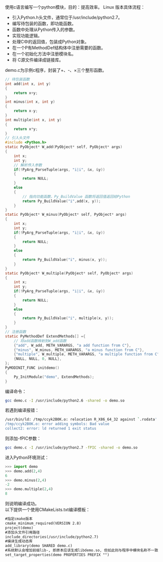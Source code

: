 使用c语言编写一个python模块，目的：提高效率。
Linux 版本具体流程：
+ 引入Python.h头文件，通常位于/usr/include/python2.7。
+ 编写待包装的函数，即功能函数。
+ 函数中处理从Python传入的参数。
+ 实现功能逻辑。
+ 处理C中的返回值，包装成Python对象。
+ 在一个P有MethodDef结构体中注册需要的函数。
+ 在一个初始化方法中注册模块名。
+ 将 C源文件编译成链接库。

demo.c为示例c程序，封装了+、-、×三个整形函数。
```c
// 待包装函数
int add(int x, int y)
{
    return x+y;
}
int minus(int x, int y)
{
    return x-y;
}
int multiple(int x, int y)
{
    return x*y;
}
// 引入头文件
#include <Python.h>
static PyObject* W_add(PyObject* self, PyObject* args)
{
    int x;
    int y;
    // 解析传入参数
    if(!PyArg_ParseTuple(args, "i|i", &x, &y))      
    {
        return NULL;
    }
    else
    {
        // 指向功能函数，Py_BuildValue 函数将返回值返回给Python
        return Py_BuildValue("i",add(x, y));
    }  
}
static PyObject* W_minus(PyObject* self, PyObject* args)
{
    int x;
    int y;
    if(!PyArg_ParseTuple(args, "i|i", &x, &y))
    {
        return NULL;
    }
    else
    {
        return Py_BuildValue("i", minus(x, y));
    }  
}
static PyObject* W_multiple(PyObject* self, PyObject* args)
{
    int x;
    int y;
    if(!PyArg_ParseTuple(args, "i|i", &x, &y))
    {
        return NULL;
    }
    else
    {
        return Py_BuildValue("i", multiple(x, y));
    }  
}
// 注册函数
static PyMethodDef ExtendMethods[] ={
    // 将add函数映射到W_add函数
    {"add", W_add, METH_VARARGS, "a add function from C"},
    {"minus", W_minus, METH_VARARGS, "a minus function from C"},
    {"multiple", W_multiple, METH_VARARGS, "a multiple function from C"},
    {NULL, NULL, 0, NULL},
};
PyMODINIT_FUNC initdemo()
{
    Py_InitModule("demo", ExtendMethods);
}
```
编译命令：
```bash
gcc demo.c -I /usr/include/python2.6 -shared -o demo.so
```
若遇到编译报错：
```bash
/usr/bin/ld: /tmp/ccyk2B0K.o: relocation R_X86_64_32 against `.rodata' can not be used when making a shared object; recompile with -fPIC
/tmp/ccyk2B0K.o: error adding symbols: Bad value
collect2: error: ld returned 1 exit status
```  
则添加-fPIC参数：
```bash
gcc demo.c -I /usr/include/python2.7 -fPIC -shared -o demo.so
```
进入Python环境测试：
```python
>>> import demo
>>> demo.add(2,4)
6
>>> demo.minus(2,4)
-2
>>> demo.multiple(2,4)
8
```
则说明编译成功。  
以下提供一个使用CMakeLists.txt编译模板：
```txt
#指定cmake版本
cmake_minimum_required(VERSION 2.8)
project(demo)
#添加头文件引用路径
include_directories(/usr/include/python2.7)
#编译生成动态库
add_library(demo SHARED demo.c)
#系统默认会增加前缀lib-, 即原本应该生成libdemo.so, 但如此则与程序中模块名称不一致，因此修改系统默认前缀
set_target_properties(demo PROPERTIES PREFIX "")
```